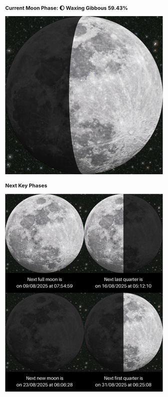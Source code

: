 ### Current Moon Phase: 🌔 Waxing Gibbous 59.43%
![Moon Phase](moonphase.png)
### Next Key Phases
![Gallery](gallery.png)